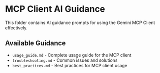# MCP Client AI Guidance

This folder contains AI guidance prompts for using the Gemini MCP Client effectively.

## Available Guidance

- `usage_guide.md` - Complete usage guide for the MCP client
- `troubleshooting.md` - Common issues and solutions
- `best_practices.md` - Best practices for MCP client usage
